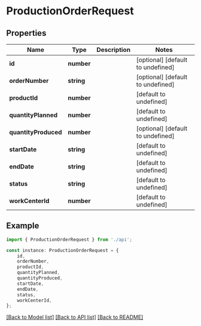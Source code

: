 # ProductionOrderRequest


## Properties

Name | Type | Description | Notes
------------ | ------------- | ------------- | -------------
**id** | **number** |  | [optional] [default to undefined]
**orderNumber** | **string** |  | [optional] [default to undefined]
**productId** | **number** |  | [default to undefined]
**quantityPlanned** | **number** |  | [default to undefined]
**quantityProduced** | **number** |  | [optional] [default to undefined]
**startDate** | **string** |  | [default to undefined]
**endDate** | **string** |  | [default to undefined]
**status** | **string** |  | [default to undefined]
**workCenterId** | **number** |  | [default to undefined]

## Example

```typescript
import { ProductionOrderRequest } from './api';

const instance: ProductionOrderRequest = {
    id,
    orderNumber,
    productId,
    quantityPlanned,
    quantityProduced,
    startDate,
    endDate,
    status,
    workCenterId,
};
```

[[Back to Model list]](../README.md#documentation-for-models) [[Back to API list]](../README.md#documentation-for-api-endpoints) [[Back to README]](../README.md)
